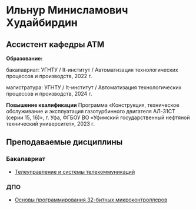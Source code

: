 # Ильнур Минисламович Худайбирдин
## Ассистент кафедры АТМ

**Образование:**

бакалавриат: УГНТУ / It-институт / Автоматизация технологических процессов и производств, 2022 г.

магистратура: УГНТУ / It-институт / Автоматизация технологических процессов и производств, 2024 г.

**Повышение квалификации**
Программа «Конструкция, техническое обслуживание и эксплуатация газотурбинного двигателя АЛ-31СТ (серии 15, 16)», г. Уфа, ФГБОУ ВО «Уфимский государственный нефтяной технический университет», 2023 г.

## Преподаваемые дисциплины

### Бакалавриат

* [Телеуправление и системы телекоммуникаций](TUiSTK)

### ДПО

* [Основы программирования 32-битных микроконтроллеров](ESP32)

